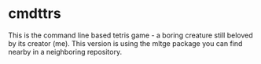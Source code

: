 # cmdttrs
This is the command line based tetris game - a boring creature still beloved by its creator (me). 
This version is using the mltge package you can find nearby in a neighboring repository.

